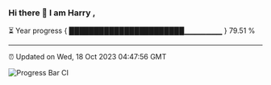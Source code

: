 ### Hi there 👋 I am Harry , 

⏳ Year progress { ███████████████████████▁▁▁▁▁▁▁ } 79.51 %

---

⏰ Updated on Wed, 18 Oct 2023 04:47:56 GMT

![Progress Bar CI](https://github.com/duykhang68/duykhang68/workflows/Progress%20Bar%20CI/badge.svg)
